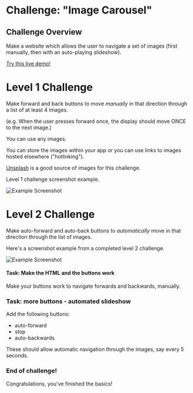 # Challenge: "Image Carousel"


## Challenge Overview

Make a website which allows the user to navigate a set of images (first manually, then with an auto-playing slideshow).

[Try this live demo!](https://cyf-image-carousel.netlify.app/)

# Level 1 Challenge

Make forward and back buttons to move _manually_ in that direction through a list of at least 4 images.

(e.g. When the user presses forward once, the display should move ONCE to the next image.)

You can use any images. 

You can store the images within your app or you can use links to images hosted elsewhere ("hotlinking").

[Unsplash](https://unsplash.com/) is a good source of images for this challenge.

Level 1 challenge screenshot example.

![Example Screenshot](./example-screenshots/example-level1.png)

# Level 2 Challenge

Make auto-forward and auto-back buttons to _automatically_ move in that direction through the list of images.

Here's a screenshot example from a completed level 2 challenge.

![Example Screenshot](./example-screenshots/example-level2.png)

#### Task: Make the HTML and the buttons work

Make your buttons work to navigate forwards and backwards, manually.

### Task: more buttons - automated slideshow

Add the following buttons:

- auto-forward
- stop
- auto-backwards

These should allow automatic navigation through the images, say every 5 seconds.

### End of challenge!

Congratulations, you've finished the basics!
